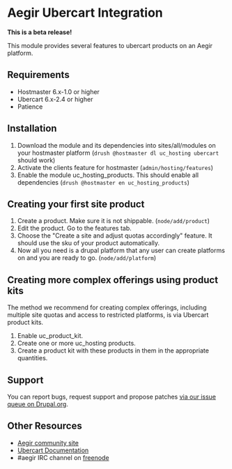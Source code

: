 Aegir Ubercart Integration
==========================

__This is a beta release!__

This module provides several features to ubercart products on an Aegir platform.

Requirements
------------

* Hostmaster 6.x-1.0 or higher
* Ubercart 6.x-2.4 or higher
* Patience

Installation
------------

1. Download the module and its dependencies into sites/all/modules on your hostmaster platform (`drush @hostmaster dl uc_hosting ubercart` should work)
2. Activate the clients feature for hostmaster (`admin/hosting/features`)
3. Enable the module uc_hosting_products. This should enable all dependencies (`drush @hostmaster en uc_hosting_products`)

Creating your first site product
--------------------------------

1. Create a product. Make sure it is not shippable. (`node/add/product`)
2. Edit the product. Go to the features tab.
3. Choose the "Create a site and adjust quotas accordingly" feature. It should use the sku of your product automatically.
4. Now all you need is a drupal platform that any user can create platforms on and you are ready to go. (`node/add/platform`)

Creating more complex offerings using product kits
--------------------------------------------------

The method we recommend for creating complex offerings, including multiple site quotas and access to restricted platforms, is via Ubercart product kits.

1. Enable uc_product_kit.
2. Create one or more uc_hosting products.
3. Create a product kit with these products in them in the appropriate quantities.

Support
-------

You can report bugs, request support and propose patches [via our issue queue on Drupal.org](http://drupal.org/project/issues/uc_hosting).

Other Resources
---------------

* [Aegir community site](http://community.aegirproject.org)
* [Ubercart Documentation](http://www.ubercart.org/docs)
* #aegir IRC channel on [freenode](http://freenode.net/)
